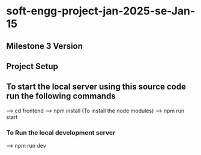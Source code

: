 # soft-engg-project-jan-2025-se-Jan-15
## Milestone 3 Version

## Project Setup

## To start the local server using this source code run the following commands
--> cd frontend
--> npm install (To install the node modules)
--> npm run start

### To Run the local development server

--> npm run dev
